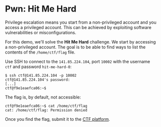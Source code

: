 # Pwn: Hit Me Hard

Privilege escalation means you start from a non-privileged account and you access a privileged account.
This can be achieved by exploiting software vulnerabilities or misconfigurations.

For this demo, we'll solve the **Hit Me Hard** challenge.
We start by accessing a non-privileged account.
The goal is to be able to find ways to list the contents of the `/home/ctf/flag` file.

Use SSH to connect to the `141.85.224.104`, port `10002` with the username `ctf` and password `hit-me-hard-0`:

```console
$ ssh ctf@141.85.224.104 -p 10002
ctf@141.85.224.104's password:
[...]
ctf@f9e1eaefca06:~$
```

The flag is, by default, not accessible:

```console
ctf@f9e1eaefca06:~$ cat /home/ctf/flag
cat: /home/ctf/flag: Permission denied
```

Once you find the flag, submit it to the [CTF platform](https://workshop-ctf.security.cs.pub.ro/).
